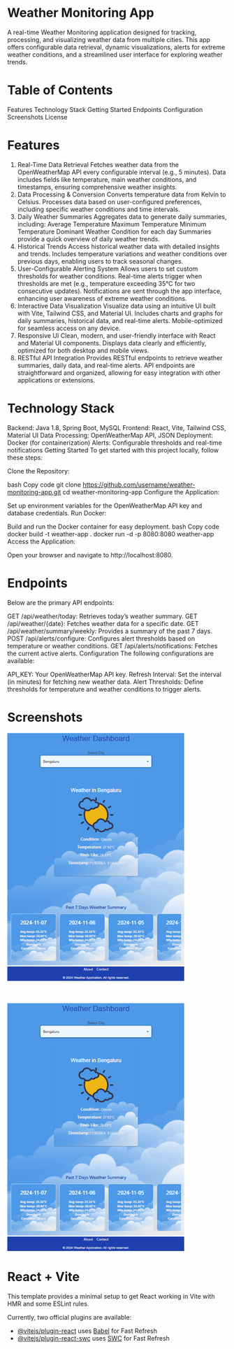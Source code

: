 # Weather Monitoring App
A real-time Weather Monitoring application designed for tracking, processing, and visualizing weather data from multiple cities. This app offers configurable data retrieval, dynamic visualizations, alerts for extreme weather conditions, and a streamlined user interface for exploring weather trends.

# Table of Contents
Features
Technology Stack
Getting Started
Endpoints
Configuration
Screenshots
License
# Features
1. Real-Time Data Retrieval
Fetches weather data from the OpenWeatherMap API every configurable interval (e.g., 5 minutes).
Data includes fields like temperature, main weather conditions, and timestamps, ensuring comprehensive weather insights.
2. Data Processing & Conversion
Converts temperature data from Kelvin to Celsius.
Processes data based on user-configured preferences, including specific weather conditions and time intervals.
3. Daily Weather Summaries
Aggregates data to generate daily summaries, including:
Average Temperature
Maximum Temperature
Minimum Temperature
Dominant Weather Condition for each day
Summaries provide a quick overview of daily weather trends.
4. Historical Trends
Access historical weather data with detailed insights and trends.
Includes temperature variations and weather conditions over previous days, enabling users to track seasonal changes.
5. User-Configurable Alerting System
Allows users to set custom thresholds for weather conditions.
Real-time alerts trigger when thresholds are met (e.g., temperature exceeding 35°C for two consecutive updates).
Notifications are sent through the app interface, enhancing user awareness of extreme weather conditions.
6. Interactive Data Visualization
Visualize data using an intuitive UI built with Vite, Tailwind CSS, and Material UI.
Includes charts and graphs for daily summaries, historical data, and real-time alerts.
Mobile-optimized for seamless access on any device.
7. Responsive UI
Clean, modern, and user-friendly interface with React and Material UI components.
Displays data clearly and efficiently, optimized for both desktop and mobile views.
8. RESTful API Integration
Provides RESTful endpoints to retrieve weather summaries, daily data, and real-time alerts.
API endpoints are straightforward and organized, allowing for easy integration with other applications or extensions.
# Technology Stack
Backend: Java 1.8, Spring Boot, MySQL
Frontend: React, Vite, Tailwind CSS, Material UI
Data Processing: OpenWeatherMap API, JSON
Deployment: Docker (for containerization)
Alerts: Configurable thresholds and real-time notifications
Getting Started
To get started with this project locally, follow these steps:

Clone the Repository:

bash
Copy code
git clone https://github.com/username/weather-monitoring-app.git
cd weather-monitoring-app
Configure the Application:

Set up environment variables for the OpenWeatherMap API key and database credentials.
Run Docker:

Build and run the Docker container for easy deployment.
bash
Copy code
docker build -t weather-app .
docker run -d -p 8080:8080 weather-app
Access the Application:

Open your browser and navigate to http://localhost:8080.
# Endpoints
Below are the primary API endpoints:

GET /api/weather/today: Retrieves today’s weather summary.
GET /api/weather/{date}: Fetches weather data for a specific date.
GET /api/weather/summary/weekly: Provides a summary of the past 7 days.
POST /api/alerts/configure: Configures alert thresholds based on temperature or weather conditions.
GET /api/alerts/notifications: Fetches the current active alerts.
Configuration
The following configurations are available:

API_KEY: Your OpenWeatherMap API key.
Refresh Interval: Set the interval (in minutes) for fetching new weather data.
Alert Thresholds: Define thresholds for temperature and weather conditions to trigger alerts.
# Screenshots

![](./src/assets/Projectdemo/1.png) <br/><br/><br/>

![](./src/assets/Projectdemo/1.png)

# React + Vite

This template provides a minimal setup to get React working in Vite with HMR and some ESLint rules.

Currently, two official plugins are available:

- [@vitejs/plugin-react](https://github.com/vitejs/vite-plugin-react/blob/main/packages/plugin-react/README.md) uses [Babel](https://babeljs.io/) for Fast Refresh
- [@vitejs/plugin-react-swc](https://github.com/vitejs/vite-plugin-react-swc) uses [SWC](https://swc.rs/) for Fast Refresh
